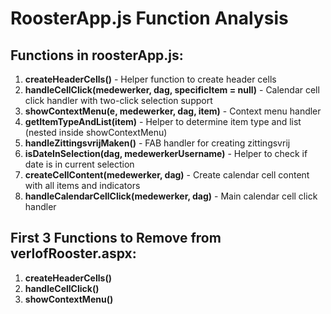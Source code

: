 # RoosterApp.js Function Analysis

## Functions in roosterApp.js:

1. **createHeaderCells()** - Helper function to create header cells
2. **handleCellClick(medewerker, dag, specificItem = null)** - Calendar cell click handler with two-click selection support
3. **showContextMenu(e, medewerker, dag, item)** - Context menu handler
4. **getItemTypeAndList(item)** - Helper to determine item type and list (nested inside showContextMenu)
5. **handleZittingsvrijMaken()** - FAB handler for creating zittingsvrij
6. **isDateInSelection(dag, medewerkerUsername)** - Helper to check if date is in current selection
7. **createCellContent(medewerker, dag)** - Create calendar cell content with all items and indicators
8. **handleCalendarCellClick(medewerker, dag)** - Main calendar cell click handler

## First 3 Functions to Remove from verlofRooster.aspx:

1. **createHeaderCells()**
2. **handleCellClick()**
3. **showContextMenu()**
